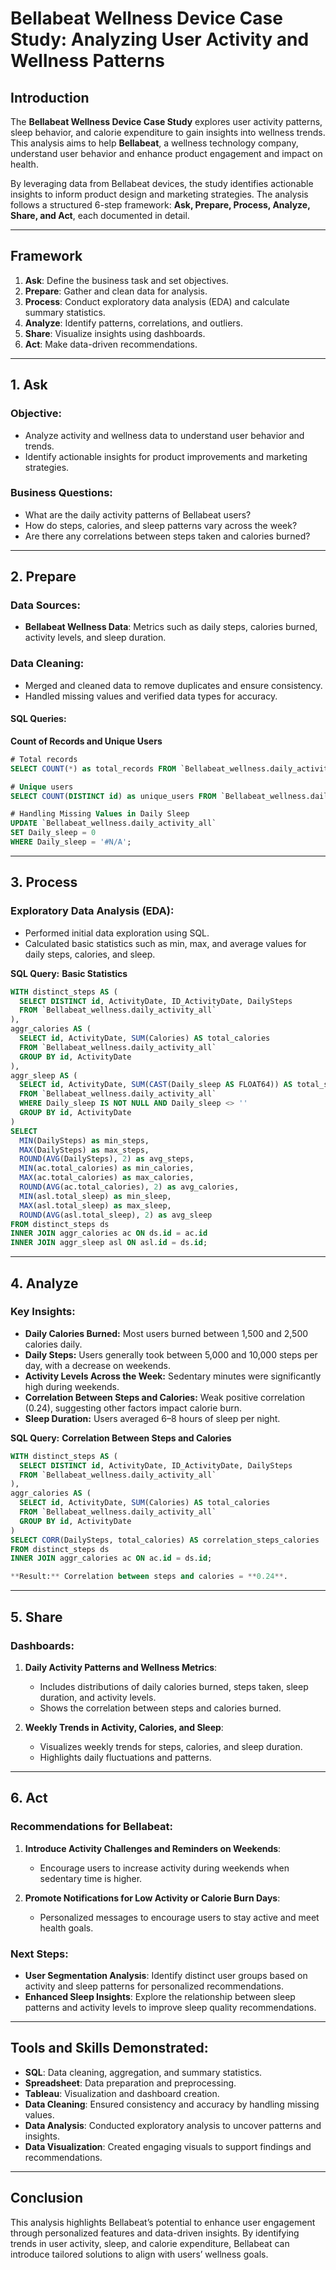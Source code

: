 # Bellabeat Wellness Device Case Study: Analyzing User Activity and Wellness Patterns

## Introduction
The **Bellabeat Wellness Device Case Study** explores user activity patterns, sleep behavior, and calorie expenditure to gain insights into wellness trends. This analysis aims to help **Bellabeat**, a wellness technology company, understand user behavior and enhance product engagement and impact on health. 

By leveraging data from Bellabeat devices, the study identifies actionable insights to inform product design and marketing strategies. The analysis follows a structured 6-step framework: **Ask, Prepare, Process, Analyze, Share, and Act**, each documented in detail.

---

## Framework
1. **Ask**: Define the business task and set objectives.
2. **Prepare**: Gather and clean data for analysis.
3. **Process**: Conduct exploratory data analysis (EDA) and calculate summary statistics.
4. **Analyze**: Identify patterns, correlations, and outliers.
5. **Share**: Visualize insights using dashboards.
6. **Act**: Make data-driven recommendations.

---

## 1. Ask
### Objective:
- Analyze activity and wellness data to understand user behavior and trends.
- Identify actionable insights for product improvements and marketing strategies.

### Business Questions:
- What are the daily activity patterns of Bellabeat users?
- How do steps, calories, and sleep patterns vary across the week?
- Are there any correlations between steps taken and calories burned?

---

## 2. Prepare
### Data Sources:
- **Bellabeat Wellness Data**: Metrics such as daily steps, calories burned, activity levels, and sleep duration.

### Data Cleaning:
- Merged and cleaned data to remove duplicates and ensure consistency.
- Handled missing values and verified data types for accuracy.

#### SQL Queries:
**Count of Records and Unique Users**
```sql
# Total records
SELECT COUNT(*) as total_records FROM `Bellabeat_wellness.daily_activity_all`;

# Unique users
SELECT COUNT(DISTINCT id) as unique_users FROM `Bellabeat_wellness.daily_activity_all`;

# Handling Missing Values in Daily Sleep
UPDATE `Bellabeat_wellness.daily_activity_all`
SET Daily_sleep = 0
WHERE Daily_sleep = '#N/A';
```
---

## 3. Process
### Exploratory Data Analysis (EDA):
- Performed initial data exploration using SQL.
- Calculated basic statistics such as min, max, and average values for daily steps, calories, and sleep.

**SQL Query:**
**Basic Statistics**
```sql
WITH distinct_steps AS (
  SELECT DISTINCT id, ActivityDate, ID_ActivityDate, DailySteps
  FROM `Bellabeat_wellness.daily_activity_all`
),
aggr_calories AS (
  SELECT id, ActivityDate, SUM(Calories) AS total_calories
  FROM `Bellabeat_wellness.daily_activity_all`
  GROUP BY id, ActivityDate
),
aggr_sleep AS (
  SELECT id, ActivityDate, SUM(CAST(Daily_sleep AS FLOAT64)) AS total_sleep
  FROM `Bellabeat_wellness.daily_activity_all`
  WHERE Daily_sleep IS NOT NULL AND Daily_sleep <> ''
  GROUP BY id, ActivityDate
)
SELECT
  MIN(DailySteps) as min_steps,
  MAX(DailySteps) as max_steps,
  ROUND(AVG(DailySteps), 2) as avg_steps,
  MIN(ac.total_calories) as min_calories,
  MAX(ac.total_calories) as max_calories,
  ROUND(AVG(ac.total_calories), 2) as avg_calories,
  MIN(asl.total_sleep) as min_sleep,
  MAX(asl.total_sleep) as max_sleep,
  ROUND(AVG(asl.total_sleep), 2) as avg_sleep
FROM distinct_steps ds
INNER JOIN aggr_calories ac ON ds.id = ac.id
INNER JOIN aggr_sleep asl ON asl.id = ds.id;
```
---

## 4. Analyze
### Key Insights:
- **Daily Calories Burned:** Most users burned between 1,500 and 2,500 calories daily.
- **Daily Steps:** Users generally took between 5,000 and 10,000 steps per day, with a decrease on weekends.
- **Activity Levels Across the Week:** Sedentary minutes were significantly high during weekends.
- **Correlation Between Steps and Calories:** Weak positive correlation (0.24), suggesting other factors impact calorie burn.
- **Sleep Duration:** Users averaged 6–8 hours of sleep per night.

**SQL Query:**
**Correlation Between Steps and Calories**
```sql
WITH distinct_steps AS (
  SELECT DISTINCT id, ActivityDate, ID_ActivityDate, DailySteps
  FROM `Bellabeat_wellness.daily_activity_all`
),
aggr_calories AS (
  SELECT id, ActivityDate, SUM(Calories) AS total_calories
  FROM `Bellabeat_wellness.daily_activity_all`
  GROUP BY id, ActivityDate
)
SELECT CORR(DailySteps, total_calories) AS correlation_steps_calories
FROM distinct_steps ds
INNER JOIN aggr_calories ac ON ac.id = ds.id;

**Result:** Correlation between steps and calories = **0.24**.
```
---

## 5. Share

### Dashboards:
1. **Daily Activity Patterns and Wellness Metrics**:
   - Includes distributions of daily calories burned, steps taken, sleep duration, and activity levels.
   - Shows the correlation between steps and calories burned.

2. **Weekly Trends in Activity, Calories, and Sleep**:
   - Visualizes weekly trends for steps, calories, and sleep duration.
   - Highlights daily fluctuations and patterns.

---

## 6. Act

### Recommendations for Bellabeat:
1. **Introduce Activity Challenges and Reminders on Weekends**:
   - Encourage users to increase activity during weekends when sedentary time is higher.

2. **Promote Notifications for Low Activity or Calorie Burn Days**:
   - Personalized messages to encourage users to stay active and meet health goals.

### Next Steps:
- **User Segmentation Analysis**: Identify distinct user groups based on activity and sleep patterns for personalized recommendations.
- **Enhanced Sleep Insights**: Explore the relationship between sleep patterns and activity levels to improve sleep quality recommendations.

---

## Tools and Skills Demonstrated:
- **SQL**: Data cleaning, aggregation, and summary statistics.
- **Spreadsheet**: Data preparation and preprocessing.
- **Tableau**: Visualization and dashboard creation.
- **Data Cleaning**: Ensured consistency and accuracy by handling missing values.
- **Data Analysis**: Conducted exploratory analysis to uncover patterns and insights.
- **Data Visualization**: Created engaging visuals to support findings and recommendations.

---

## Conclusion
This analysis highlights Bellabeat’s potential to enhance user engagement through personalized features and data-driven insights. By identifying trends in user activity, sleep, and calorie expenditure, Bellabeat can introduce tailored solutions to align with users’ wellness goals.

